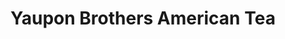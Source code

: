 ---
title: "Yaupon Brothers American Tea"
url: /edgewater/yaupon-brothers-american-tea/
shop: Tee
---